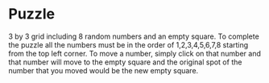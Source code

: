 # Puzzle

3 by 3 grid including 8 random numbers and an empty square.
To complete the puzzle all the numbers must be in the order of 1,2,3,4,5,6,7,8 starting from the top left corner.
To move a number, simply click on that number and that number will move to the empty square and the original spot of the number that you moved would be the new empty square.
